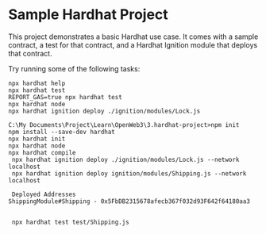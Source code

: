 # Sample Hardhat Project

This project demonstrates a basic Hardhat use case. It comes with a sample contract, a test for that contract, and a Hardhat Ignition module that deploys that contract.

Try running some of the following tasks:

```shell
npx hardhat help
npx hardhat test
REPORT_GAS=true npx hardhat test
npx hardhat node
npx hardhat ignition deploy ./ignition/modules/Lock.js
```

```项目运行过程
C:\My Documents\Project\Learn\OpenWeb3\3.hardhat-project>npm init
npm install --save-dev hardhat
npx hardhat init
npx hardhat node
npx hardhat compile
 npx hardhat ignition deploy ./ignition/modules/Lock.js --network localhost
 npx hardhat ignition deploy ignition/modules/Shipping.js --network localhost

 Deployed Addresses
ShippingModule#Shipping - 0x5FbDB2315678afecb367f032d93F642f64180aa3


 npx hardhat test test/Shipping.js
```
